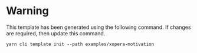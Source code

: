 # Warning

This template has been generated using the following command.
If changes are required, then update this command.

```
yarn cli template init --path examples/xopera-motivation
```
